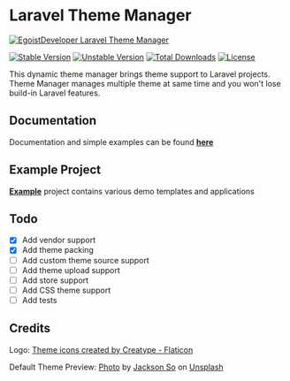 # Laravel Theme Manager

[![EgoistDeveloper Laravel Theme Manager](https://preview.dragon-code.pro/EgoistDeveloper/Laravel-Theme-Manager.svg?brand=laravel)](https://github.com/laravel-ready/theme-manager)

[![Stable Version][badge_stable]][link_packagist]
[![Unstable Version][badge_unstable]][link_packagist]
[![Total Downloads][badge_downloads]][link_packagist]
[![License][badge_license]][link_license]


This dynamic theme manager brings theme support to Laravel projects. Theme Manager manages multiple theme at same time and you won't lose build-in Laravel features.

## Documentation

Documentation and simple examples can be found **[here](https://laravel-ready.github.io/theme-manager-docs/)**

## Example Project

**[Example](https://github.com/laravel-ready/theme-manager-example)** project contains various demo templates and applications

## Todo

- [x] Add vendor support
- [x] Add theme packing
- [ ] Add custom theme source support
- [ ] Add theme upload support
- [ ] Add store support
- [ ] Add CSS theme support
- [ ] Add tests

## Credits

Logo: <a href="https://www.flaticon.com/free-icons/theme" title="theme icons">Theme icons created by Creatype - Flaticon</a>

Default Theme Preview: <a href="https://unsplash.com/photos/_t-l5FFH8VA">Photo</a> by <a href="https://unsplash.com/@jacksonsophat?utm_source=unsplash&utm_medium=referral&utm_content=creditCopyText">Jackson So</a> on <a href="https://unsplash.com/s/photos/web-design?utm_source=unsplash&utm_medium=referral&utm_content=creditCopyText">Unsplash</a>



[badge_downloads]:      https://img.shields.io/packagist/dt/laravel-ready/theme-manager.svg?style=flat-square

[badge_license]:        https://img.shields.io/packagist/l/laravel-ready/theme-manager.svg?style=flat-square

[badge_stable]:         https://img.shields.io/github/v/release/laravel-ready/theme-manager?label=stable&style=flat-square

[badge_unstable]:       https://img.shields.io/badge/unstable-dev--main-orange?style=flat-square

[link_license]:         LICENSE

[link_packagist]:       https://packagist.org/packages/laravel-ready/theme-manager

